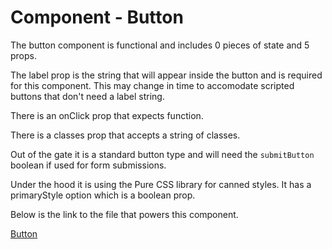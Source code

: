 # Component - Button

The button component is functional and includes 0 pieces of state and 5 props.

The label prop is the string that will appear inside the button and is required for this component. This may change in time to accomodate scripted buttons that don't need a label string.

There is an onClick prop that expects function.

There is a classes prop that accepts a string of classes.

Out of the gate it is a standard button type and will need the `submitButton` boolean if used for form submissions.

Under the hood it is using the Pure CSS library for canned styles.
It has a primaryStyle option which is a boolean prop.

Below is the link to the file that powers this component.

[Button](https://github.com/joeHillman/react-workbench/blob/master/src/components/Button.js)
